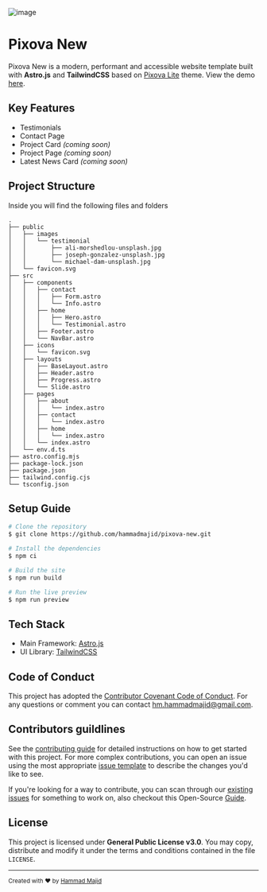 ![image](https://user-images.githubusercontent.com/67387019/210174690-e3fba912-f813-47c4-a1ee-b4088f13532f.png)

# Pixova New

Pixova New is a modern, performant and accessible website template built with **Astro.js** and **TailwindCSS** based on [Pixova Lite](https://colorlib.com/wp/themes/pixova-lite/) theme. View the demo [here](https://pixova-new.vercel.app/home).

## Key Features

- Testimonials
- Contact Page
- Project Card *(coming soon)*
- Project Page *(coming soon)*
- Latest News Card *(coming soon)*

## Project Structure

Inside you will find the following files and folders

```
.
├── public
│   ├── images
│   │   └── testimonial
│   │       ├── ali-morshedlou-unsplash.jpg
│   │       ├── joseph-gonzalez-unsplash.jpg
│   │       └── michael-dam-unsplash.jpg
│   └── favicon.svg
├── src
│   ├── components
│   │   ├── contact
│   │   │   ├── Form.astro
│   │   │   └── Info.astro
│   │   ├── home
│   │   │   ├── Hero.astro
│   │   │   └── Testimonial.astro
│   │   ├── Footer.astro
│   │   └── NavBar.astro
│   ├── icons
│   │   └── favicon.svg
│   ├── layouts
│   │   ├── BaseLayout.astro
│   │   ├── Header.astro
│   │   ├── Progress.astro
│   │   └── Slide.astro
│   ├── pages
│   │   ├── about
│   │   │   └── index.astro
│   │   ├── contact
│   │   │   └── index.astro
│   │   ├── home
│   │   │   └── index.astro
│   │   └── index.astro
│   └── env.d.ts
├── astro.config.mjs
├── package-lock.json
├── package.json
├── tailwind.config.cjs
└── tsconfig.json
```

## Setup Guide

```bash
# Clone the repository
$ git clone https://github.com/hammadmajid/pixova-new.git

# Install the dependencies
$ npm ci 

# Build the site
$ npm run build

# Run the live preview
$ npm run preview
```

## Tech Stack

- Main Framework: [Astro.js]()
- UI Library: [TailwindCSS]()

## Code of Conduct

This project has adopted the [Contributor Covenant Code of Conduct](./CODE_OF_CONDUCT.md). For any questions or comment you can contact [hm.hammadmajid@gmail.com](mailto:hm.hammadmajid@gmail.com).

## Contributors guildlines

See the [contributing guide](./CONTRIBUTING.md) for detailed instructions on how to get started with this project. For more complex contributions, you can open an issue using the most appropriate [issue template](https://github.com/hammadmajid/pixova-new/issues/new/choose) to describe the changes you'd like to see.

If you're looking for a way to contribute, you can scan through our [existing issues](https://github.com/hammadmajid/pixova-new/issues) for something to work on, also checkout this Open-Source [Guide](https://opensource.guide/).

## License

This project is licensed under **General Public License v3.0**. You may copy, distribute and modify it under the terms and conditions contained in the file `LICENSE`.

---

<sub>Created with :heart: by [Hammad Majid](https://github.com/hammadmajid/)</sub>
